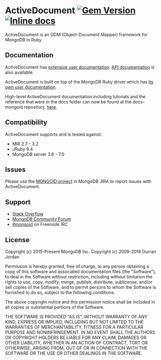 ActiveDocument
[![Gem Version][rubygems-img]][rubygems-url]
[![Inline docs][inch-img]][inch-url]
====

ActiveDocument is an ODM (Object-Document Mapper) framework for MongoDB in Ruby.

Documentation
-------------

ActiveDocument has [extensive user documentation](https://www.mongodb.com/docs/mongoid/current/).
[API documentation](https://www.mongodb.com/docs/mongoid/current/api/) is also available.

ActiveDocument is built on top of the MongoDB Ruby driver which has
[its own user documentation](https://www.mongodb.com/docs/ruby-driver/current/).

High-level ActiveDocument documentation including tutorials and the reference that were in the docs folder can now be found at the docs-mongoid repository, [here](https://github.com/mongodb/docs-mongoid).

Compatibility
-------------

ActiveDocument supports and is tested against:

- MRI 2.7 - 3.2
- JRuby 9.4
- MongoDB server 3.6 - 7.0

Issues
------

Please use the [MONGOID project](https://jira.mongodb.org/browse/MONGOID/)
in MongoDB JIRA to report issues with ActiveDocument.

Support
-------

* [Stack Overflow](http://stackoverflow.com/questions/tagged/mongoid)
* [MongoDB Community Forum](https://developer.mongodb.com/community/forums/tags/c/drivers-odms-connectors/7/mongoid-odm)
* [#mongoid](http://webchat.freenode.net/?channels=mongoid) on Freenode IRC

License
-------

Copyright (c) 2015-Present MongoDB Inc.
Copyright (c) 2009-2016 Durran Jordan

Permission is hereby granted, free of charge, to any person obtaining
a copy of this software and associated documentation files (the
"Software"), to deal in the Software without restriction, including
without limitation the rights to use, copy, modify, merge, publish,
distribute, sublicense, and/or sell copies of the Software, and to
permit persons to whom the Software is furnished to do so, subject to
the following conditions:

The above copyright notice and this permission notice shall be
included in all copies or substantial portions of the Software.

THE SOFTWARE IS PROVIDED "AS IS", WITHOUT WARRANTY OF ANY KIND,
EXPRESS OR IMPLIED, INCLUDING BUT NOT LIMITED TO THE WARRANTIES OF
MERCHANTABILITY, FITNESS FOR A PARTICULAR PURPOSE AND
NONINFRINGEMENT. IN NO EVENT SHALL THE AUTHORS OR COPYRIGHT HOLDERS BE
LIABLE FOR ANY CLAIM, DAMAGES OR OTHER LIABILITY, WHETHER IN AN ACTION
OF CONTRACT, TORT OR OTHERWISE, ARISING FROM, OUT OF OR IN CONNECTION
WITH THE SOFTWARE OR THE USE OR OTHER DEALINGS IN THE SOFTWARE.

[rubygems-img]: https://badge.fury.io/rb/mongoid.svg
[rubygems-url]: http://badge.fury.io/rb/mongoid
[inch-img]: http://inch-ci.org/github/mongodb/mongoid.svg?branch=master
[inch-url]: http://inch-ci.org/github/mongodb/mongoid
